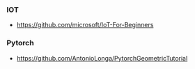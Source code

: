 ### IOT
- https://github.com/microsoft/IoT-For-Beginners

### Pytorch
- https://github.com/AntonioLonga/PytorchGeometricTutorial
